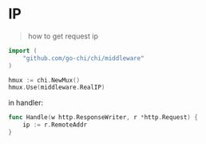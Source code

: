 # IP

> how to get request ip
```go
import (
	"github.com/go-chi/chi/middleware"
)

hmux := chi.NewMux()
hmux.Use(middleware.RealIP)
```
in handler:
```go
func Handle(w http.ResponseWriter, r *http.Request) {
	ip := r.RemoteAddr
}
```